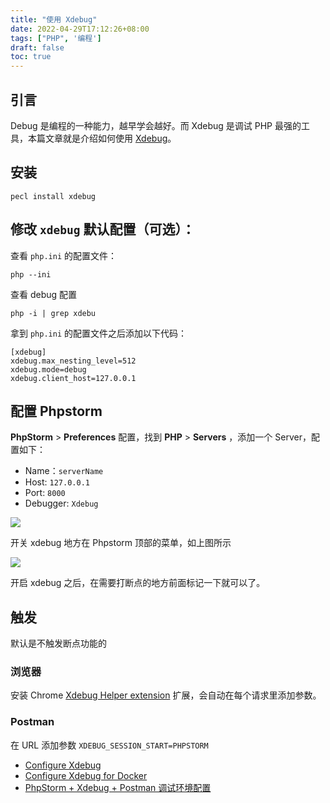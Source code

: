 ```yaml
---
title: "使用 Xdebug"
date: 2022-04-29T17:12:26+08:00
tags: ["PHP", '编程'] 
draft: false
toc: true
---
```


## 引言

Debug 是编程的一种能力，越早学会越好。而 Xdebug 是调试 PHP 最强的工具，本篇文章就是介绍如何使用 [Xdebug](https://xdebug.org/)。

## 安装

```shell
pecl install xdebug
```

<!--more-->

## 修改 `xdebug` 默认配置（可选）：

查看 `php.ini` 的配置文件：

```
php --ini
```

查看 debug 配置

```shell
php -i | grep xdebu
```

拿到 `php.ini` 的配置文件之后添加以下代码：

```
[xdebug]
xdebug.max_nesting_level=512
xdebug.mode=debug
xdebug.client_host=127.0.0.1
```

## 配置 Phpstorm

**PhpStorm** > **Preferences** 配置，找到 **PHP** > **Servers** ，添加一个 Server，配置如下：

- Name：`serverName`
- Host:  `127.0.0.1`
- Port: `8000`
- Debugger: `Xdebug`

![](https://blog-1251237404.cos.ap-guangzhou.myqcloud.com/20220429mY2VXn.png)

开关 xdebug 地方在 Phpstorm 顶部的菜单，如上图所示

![](https://blog-1251237404.cos.ap-guangzhou.myqcloud.com/202204290OS0gf.png)


开启 xdebug 之后，在需要打断点的地方前面标记一下就可以了。

## 触发
默认是不触发断点功能的

### 浏览器

安装 Chrome [Xdebug Helper extension](https://chrome.google.com/webstore/detail/xdebug-helper/eadndfjplgieldjbigjakmdgkmoaaaoc?hl=en) 扩展，会自动在每个请求里添加参数。

### Postman
在 URL 添加参数 `XDEBUG_SESSION_START=PHPSTORM`


- [Configure Xdebug](https://www.jetbrains.com/help/phpstorm/configuring-xdebug.html)
- [Configure Xdebug for Docker](https://devdocs.magento.com/cloud/docker/docker-development-debug.html)
- [PhpStorm + Xdebug + Postman 调试环境配置](http://jalan.space/2019/04/10/2019/phpstorm-xdebug-postman/)